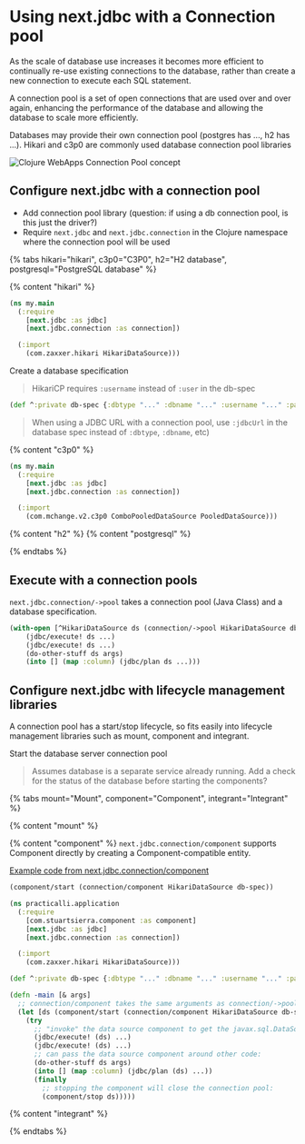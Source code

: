 # Using next.jdbc with a Connection pool

As the scale of database use increases it becomes more efficient to continually re-use existing connections to the database, rather than create a new connection to execute each SQL statement.

A connection pool is a set of open connections that are used over and over again, enhancing the performance of the database and allowing the database to scale more efficiently.

Databases may provide their own connection pool (postgres has ..., h2 has ...).  Hikari and c3p0  are commonly used database connection pool libraries

![Clojure WebApps Connection Pool concept](https://raw.githubusercontent.com/practicalli/graphic-design/live/practicalli-clojure-webapps-database-postgres-connection-pool.png)

## Configure next.jdbc with a connection pool

* Add connection pool library (question: if using a db connection pool, is this just the driver?)
* Require `next.jdbc` and `next.jdbc.connection` in the Clojure namespace where the connection pool will be used


{% tabs hikari="hikari", c3p0="C3P0", h2="H2 database", postgresql="PostgreSQL database" %}

{% content "hikari" %}

```clojure
(ns my.main
  (:require
    [next.jdbc :as jdbc]
    [next.jdbc.connection :as connection])

  (:import
    (com.zaxxer.hikari HikariDataSource)))
```

Create a database specification

> HikariCP requires `:username` instead of `:user` in the db-spec

```clojure
(def ^:private db-spec {:dbtype "..." :dbname "..." :username "..." :password "..."})
```

> When using a JDBC URL with a connection pool, use `:jdbcUrl` in the database spec instead of `:dbtype`, `:dbname`, etc)



{% content "c3p0" %}


```clojure
(ns my.main
  (:require
    [next.jdbc :as jdbc]
    [next.jdbc.connection :as connection])

  (:import
    (com.mchange.v2.c3p0 ComboPooledDataSource PooledDataSource)))
```

{% content "h2" %}
{% content "postgresql" %}

{% endtabs %}


## Execute with a connection pools

`next.jdbc.connection/->pool` takes a connection pool (Java Class) and a database specification.



```clojure
(with-open [^HikariDataSource ds (connection/->pool HikariDataSource db-spec)]
    (jdbc/execute! ds ...)
    (jdbc/execute! ds ...)
    (do-other-stuff ds args)
    (into [] (map :column) (jdbc/plan ds ...)))
```


## Configure next.jdbc with lifecycle management libraries

A connection pool has a start/stop lifecycle, so fits easily into lifecycle management libraries such as mount, component and integrant.

Start the database server connection pool

> Assumes database is a separate service already running.  Add a check for the status of the database before starting the components?


{% tabs mount="Mount", component="Component", integrant="Integrant" %}

{% content "mount" %}

{% content "component" %}
`next.jdbc.connection/component` supports Component directly by creating a Component-compatible entity.

[Example code from next.jdbc.connection/component](https://github.com/seancorfield/next-jdbc/blob/develop/src/next/jdbc/connection.clj#L318-L343)

```clojure
(component/start (connection/component HikariDataSource db-spec))
```

```clojure
(ns practicalli.application
  (:require
    [com.stuartsierra.component :as component]
    [next.jdbc :as jdbc]
    [next.jdbc.connection :as connection])

  (:import
    (com.zaxxer.hikari HikariDataSource)))

(def ^:private db-spec {:dbtype "..." :dbname "..." :username "..." :password "..."})

(defn -main [& args]
  ;; connection/component takes the same arguments as connection/->pool:
  (let [ds (component/start (connection/component HikariDataSource db-spec))]
    (try
      ;; "invoke" the data source component to get the javax.sql.DataSource:
      (jdbc/execute! (ds) ...)
      (jdbc/execute! (ds) ...)
      ;; can pass the data source component around other code:
      (do-other-stuff ds args)
      (into [] (map :column) (jdbc/plan (ds) ...))
      (finally
        ;; stopping the component will close the connection pool:
        (component/stop ds)))))
```

{% content "integrant" %}

{% endtabs %}


<!-- TODO: next.jdbc connection pool with Integrant -->

<!-- using next.jdbc ->pool with integrant? -->

<!-- cannot get `:serverTimezone` to pass through the pooled datasource. -->

<!-- something like this would work: -->

<!-- ```clojure -->
<!-- (defmethod ig/init-key :db/datasource [_ config] -->
<!--   (next.jdbc.connection/->pool HikariDataSource (:db-pool-spec config))) -->
<!-- ``` -->

<!-- `:db-pool-spec` would be a hash map in the config with all of the parameters to pass into HikariDataSource. -->

<!-- roughly what I have (except for spraying things over namespaces - for lack of guidance) -->
<!-- ```clojure -->
<!-- (defn get-pool [] -->
<!--   (connection/->pool ComboPooledDataSource db-spec)) -->
<!-- ``` -->

<!-- but I am getting this -->
<!-- ```none -->
<!-- Caused by: com.mysql.cj.exceptions.InvalidConnectionAttributeException: The server time zone value 'AEST' is unrecognized or represents more than one time zone. You must configure either the server or JDBC driver (via the 'serverTimezone' configuration property) to use a more specific time zone value if you want to utilize time zone support. -->
<!-- ``` -->
<!-- given -->
<!-- ```none -->
<!-- (def db-spec -->
<!--   {:port 3306 :host "localhost" :dbtype "mysql" -->
<!--    :dbname "test" :user "tester" -->
<!--    :password "password" :useSSL false :serverTimezone "UTC"}) -->
<!-- ``` -->
<!-- I can kick the tyres on Hikari -->
<!-- this seems to be a new burden on the next.jdbc dbtype to notice :serverTimezone and append it to the jdbcUrl - just hypothesising -->

<!-- If you're making a non-pooled datasource, everything in the hash map goes into the URL already. So this is just about keeping either HikariCP or c3p0 happy. -->
<!-- Looking at the docs for those, neither seem to support it as a connection parameter which is a pain... -->
<!-- I guess I'm going to need to expose the machinery in next.jdbc.connection that actually builds JDBC URLs so you can separate out the connection string from the pooled datasource parameters :disappointed: -->
<!-- https://github.com/seancorfield/next-jdbc/issues/138 -->
<!-- c3p0/HikariCP do not support serverTimezone so there is no way to pass this through -->

<!-- Need to expose next.jdbc JDBC URL string builder I think, in such a way that you can construct the string in one call and pass :jdbcUrl and any pool parameters into the connection pooling library. Affects ->pool and component. -->
<!-- <https://github.com/seancorfield/next-jdbc|seancorfield/next-jdbc>seancorfield/next-jdbc | 6 Aug | Added by GitHub -->
<!-- 01:54 -->
<!-- That's not going to be as easy as I'd hoped -- the URL-builder only builds the minimal JDBC URL and then assumes everything else can be passed as properties when the connection is requested -- which is fine for the simple call to the DriverManager but not so good for the pooled datasource... -->
<!-- seancorfield  02:23 -->
<!--  OK, org.seancorfield/next.jdbc {:mvn/version "1.1.582"} is available on Clojars for you -- it adds next.jdbc.connection/jdbc-url: see its docstring for usage details. -->
<!-- 02:25 -->
<!-- Not well-tested but should get you going again. I'd probably recommend omitting :user/:password from the db-spec and instead provide them in the hash map along with :jdbcUrl that you pass into the pooling library (and be careful that one expects :user like JDBC and the other lib expects :username instead -- which is mentioned in the docs). -->
<!-- gmercer  02:36 -->
<!-- @seancorfield thanks - I tried mimicking your spec->url+etc .. nearly there but will try the latest version ... thanks heaps considering timezones :wink: -->
<!-- seancorfield  02:39 -->
<!-- Yeah, the spec->url+etc function is only about half of what you need... (edited) -->
<!-- gmercer  03:00 -->
<!-- @seancorfield thanks - works like a bought one -->
<!-- seancorfield  03:12 -->
<!-- I definitely need to create some tests around it and expand the documentation... but I just wanted to get this out for you a.s.a.p. -->
